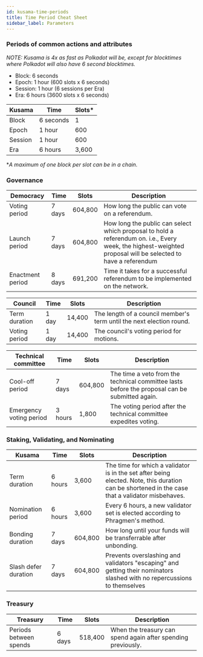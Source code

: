 ```yaml
---
id: kusama-time-periods
title: Time Period Cheat Sheet
sidebar_label: Parameters
---
```


### Periods of common actions and attributes
*NOTE: Kusama is 4x as fast as Polkadot will be, except for blocktimes where Polkadot will also have 6 second blocktimes.*

- Block: 6 seconds
- Epoch: 1 hour (600 slots x 6 seconds)
- Session: 1 hour (6 sessions per Era)
- Era: 6 hours (3600 slots x 6 seconds)

| Kusama  | Time      | Slots* |
| ------- | --------- | ------ |
| Block   | 6 seconds | 1      |
| Epoch   | 1 hour    | 600    |
| Session | 1 hour    | 600    |
| Era     | 6 hours   | 3,600  |

**A maximum of one block per slot can be in a chain.*

### Governance

| Democracy        | Time   | Slots   | Description                                                                                                                                                  |
| ---------------- | ------ | ------- | ------------------------------------------------------------------------------------------------------------------------------------------------------------ |
| Voting period    | 7 days | 604,800 | How long the public can vote on a referendum.                                                                                                                |
| Launch period    | 7 days | 604,800 | How long the public can select which proposal to hold a referendum on. i.e., Every week, the highest-weighted proposal will be selected to have a referendum |
| Enactment period | 8 days | 691,200 | Time it takes for a successful referendum to be implemented on the network.                                                                                  |

| Council       | Time  | Slots  | Description                                                          |
| ------------- | ----- | ------ | -------------------------------------------------------------------- |
| Term duration | 1 day | 14,400 | The length of a council member's term until the next election round. |
| Voting period | 1 day | 14,400 | The council's voting period for motions.                             |

| Technical committee     | Time    | Slots   | Description                                                                                    |
| ----------------------- | ------- | ------- | ---------------------------------------------------------------------------------------------- |
| Cool-off period         | 7 days  | 604,800 | The time a veto from the technical committee lasts before the proposal can be submitted again. |
| Emergency voting period | 3 hours | 1,800   | The voting period after the technical committee expedites voting.                              |


### Staking, Validating, and Nominating

| Kusama               | Time    | Slots   | Description                                                                                                                                      |
| -------------------- | ------- | ------- | ------------------------------------------------------------------------------------------------------------------------------------------------ |
| Term duration        | 6 hours | 3,600   | The time for which a validator is in the set after being elected. Note,  this duration can be shortened in the case that a validator misbehaves. |
| Nomination period    | 6 hours | 3,600   | Every 6 hours, a new validator set is elected according to Phragmen's method.                                                                    |
| Bonding duration     | 7 days  | 604,800 | How long until your funds will be transferrable after unbonding.                                                                                 |
| Slash defer duration | 7 days  | 604,800 | Prevents overslashing and validators "escaping" and getting their nominators slashed with no repercussions to themselves                         |

### Treasury
| Treasury               | Time   | Slots   | Description                                                  |
| ---------------------- | ------ | ------- | ------------------------------------------------------------ |
| Periods between spends | 6 days | 518,400 | When the treasury can spend again after spending previously. |

